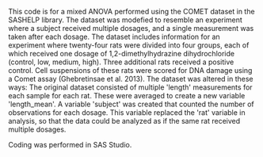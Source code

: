 This code is for a mixed ANOVA performed using the COMET dataset in the SASHELP library. The dataset was modefied to resemble an experiment where a subject received multiple dosages, and a 
single measurement was taken after each dosage.
The dataset includes information for an experiment where twenty-four rats were divided into four groups, each of which received one dosage of 1,2-dimethylhydrazine dihydrochloride 
(control, low, medium, high). Three additional rats received a positive control. Cell suspensions of these rats were scored for DNA damage using a Comet assay (Ghebretinsae et al. 2013).
The dataset was altered in these ways:
The original dataset consisted of multiple 'length' measurements for each sample for each rat. These were averaged to create a new variable 'length_mean'.
A variable 'subject' was created that counted the number of observations for each dosage. This variable replaced the 'rat' variable in analysis, so that the data could be analyzed
as if the same rat received multiple dosages.

Coding was performed in SAS Studio.
